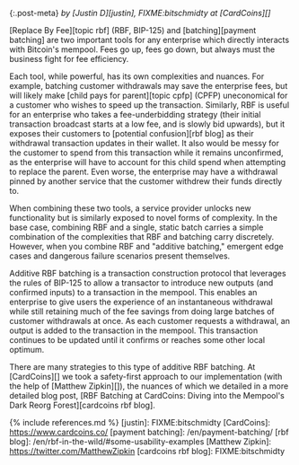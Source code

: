 {:.post-meta}
*by [Justin D][justin], FIXME:bitschmidty at [CardCoins][]*

[Replace By Fee][topic rbf] (RBF, BIP-125) and [batching][payment batching] are two important tools for any enterprise which
directly interacts with Bitcoin's mempool. Fees go up, fees go down, but always
must the business fight for fee efficiency.

Each tool, while powerful, has its own complexities and nuances. For example,
batching customer withdrawals may save the enterprise fees, but will likely make
[child pays for parent][topic cpfp] (CPFP) uneconomical for a customer who wishes to speed up the transaction.
Similarly, RBF is useful for an enterprise who takes a fee-underbidding strategy
(their initial transaction broadcast starts at a low fee, and is slowly bid
upwards), but it exposes their customers to [potential confusion][rbf blog] as their
withdrawal transaction updates in their wallet. It also would be messy for the
customer to spend from this transaction while it remains unconfirmed, as the
enterprise will have to account for this child spend when attempting to replace
the parent. Even worse, the enterprise may have a withdrawal pinned by another
service that the customer withdrew their funds directly to.

When combining these two tools, a service provider unlocks new functionality but
is similarly exposed to novel forms of complexity. In the base case, combining
RBF and a single, static batch carries a simple combination of the complexities
that RBF and batching carry discretely. However, when you combine RBF and
"additive batching," emergent edge cases and dangerous failure scenarios present
themselves.

Additive RBF batching is a transaction construction protocol that leverages the
rules of BIP-125 to allow a transactor to introduce new outputs (and confirmed
inputs) to a transaction in the mempool. This enables an enterprise to give
users the experience of an instantaneous withdrawal while still retaining much
of the fee savings from doing large batches of customer withdrawals at once. As
each customer requests a withdrawal, an output is added to the transaction in
the mempool. This transaction continues to be updated until it confirms or
reaches some other local optimum.

There are many strategies to this type of additive RBF batching. At [CardCoins][] we
took a safety-first approach to our implementation (with the help of [Matthew
Zipkin][]), the nuances of which we detailed in a more detailed blog post, [RBF
Batching at CardCoins: Diving into the Mempool's Dark Reorg Forest][cardcoins
rbf blog].

{% include references.md %}
[justin]: FIXME:bitschmidty
[CardCoins]: https://www.cardcoins.co/
[payment batching]: /en/payment-batching/
[rbf blog]: /en/rbf-in-the-wild/#some-usability-examples
[Matthew Zipkin]: https://twitter.com/MatthewZipkin
[cardcoins rbf blog]: FIXME:bitschmidty
